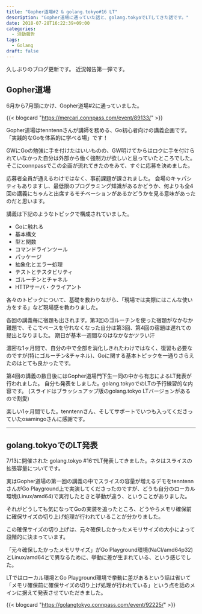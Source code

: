 ```yaml
---
title: "Gopher道場#2 & golang.tokyo#16 LT"
description: "Gopher道場に通っていた話と、golang.tokyoでLTしてきた話です。"
date: 2018-07-28T16:22:39+09:00
categories:
  - 活動報告
tags:
  - Golang
draft: false
---
```


久しぶりのブログ更新です。
近況報告第一弾です。

## Gopher道場

6月から7月頭にかけ、Gopher道場#2に通っていました。

{{< blogcard "https://mercari.connpass.com/event/89133/" >}}

Gopher道場はtenntennさんが講師を務める、Go初心者向けの講義企画です。「実践的なGoを体系的に学べる場」です！

GWにGoの勉強に手を付けたはいいものの、GW明けてからはロクに手を付けられていなかった自分は外部から働く強制力が欲しいと思っていたところでした。そこにconnpassでこの企画が流れてきたのをみて、すぐに応募を決めました。

応募者全員が通えるわけではなく、事前課題が課されました。
会場のキャパシティもありますし、最低限のプログラミング知識があるかどうか、何よりも全4回の講義にちゃんと出席するモチベーションがあるかどうかを見る意味があったのだと思います。

講義は下記のようなトピックで構成されていました。

- Goに触れる
- 基本構文
- 型と関数
- コマンドラインツール
- パッケージ
- 抽象化とエラー処理
- テストとテスタビリティ
- ゴルーチンとチャネル
- HTTPサーバ・クライアント

各々のトピックについて、基礎を教わりながら、「現場では実際にはこんな使い方をする」など現場感を教わりました。

各回の講義毎に宿題も出されます。第3回のゴルーチンを使った宿題がなかなか難題で、そこでペースを守れなくなった自分は第3回、第4回の宿題は遅れての提出となりました。
期日が基本一週間なのはなかなかツラい汗

濃密な1ヶ月間で、自分の中で全部を消化しきれたわけではなく、復習も必要なのですが(特にゴルーチン&チャネル)、Goに関する基本トピックを一通りさらえたのはとても良かったです。

第4回の講義の数日後にはGopher道場門下生一同の中から有志によるLT発表が行われました。
自分も発表をしました。golang.tokyoでのLTの予行練習的な内容です。
(スライドはブラッシュアップ版のgolang.tokyo LTバージョンがあるので割愛)

楽しい1ヶ月間でした。tenntennさん、そしてサポートでいつも入ってくださっていたosamingoさんに感謝です。

---

## golang.tokyoでのLT発表

7/13に開催された golang.tokyo #16でLT発表してきました。ネタはスライスの拡張容量についてです。

<div style="max-width:400px">
<script async class="speakerdeck-embed" data-id="44dd6a9965014d16a95c884f8880c803" data-ratio="1.33333333333333" src="//speakerdeck.com/assets/embed.js"></script>
</div>

実はGopher道場の第一回の講義の中でスライスの容量が増えるデモをtenntennさんがGo Playground上で実演してくださったのですが、どうも自分のローカル環境(Linux/amd64)で実行したときと挙動が違う、ということがありました。

それがどうしても気になってGoの実装を追ったところ、どうやらメモリ確保前に確保サイズの切り上げ処理が行われていることが分かりました。

この確保サイズの切り上げは、元々確保したかったメモリサイズの大小によって段階的に決まっています。

「元々確保したかったメモリサイズ」がGo Playground環境(NaCl/amd64p32)とLinux/amd64とで異なるために、挙動に差が生まれている、という感じでした。

LTではローカル環境とGo Playground環境で挙動に差があるという話は省いて「メモリ確保前に確保サイズの切り上げ処理が行われている」という点を話のメインに据えて発表させていただきました。

{{< blogcard "https://golangtokyo.connpass.com/event/92225/" >}}
